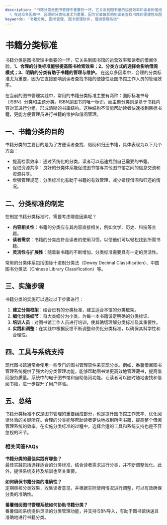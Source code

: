 ```yaml
---
description: "书籍分类是图书管理中重要的一环，它关系到图书馆的运营效率和读者的借阅体验。**1、合理的分类标准能够提高图书检索效率；2、分类方式的选择会影响借阅模式；3、明确的分类有助于书籍的管理与维护。**\
  \ 在这众多因素中，合理的分类标准尤为重要，因为它直接影响到读者查找书籍的便捷性及图书馆工作人员的管理效率。"
keywords: "书籍分类, 图书管理, 图书管理软件, 借阅管理系统"
---
```

# 书籍分类标准

书籍分类是图书管理中重要的一环，它关系到图书馆的运营效率和读者的借阅体验。**1、合理的分类标准能够提高图书检索效率；2、分类方式的选择会影响借阅模式；3、明确的分类有助于书籍的管理与维护。** 在这众多因素中，合理的分类标准尤为重要，因为它直接影响到读者查找书籍的便捷性及图书馆工作人员的管理效率。

在当前的图书管理实践中，常用的书籍分类标准主要有两种：国际标准书号（ISBN）分类和主题分类。ISBN是图书的唯一标识，而主题分类则是基于书籍内容对其进行分组，形成清晰的书库结构。这种结构不仅能帮助读者快速找到目标书籍，更能方便管理员进行书籍的维护和借阅管理。

## 一、书籍分类的目的

书籍分类的主要目的是为了方便读者查找、借阅和归还书籍，具体表现为以下几个方面：

- 提高检索效率：通过系统化的分类，读者可以迅速找到自己需要的书籍。
- 促进资源共享：良好的分类体系能促进图书馆与其他图书馆之间的信息交流和资源共享。
- 增强管理规范：分类标准化有助于书籍的有效管理，减少错误借阅和归还的情况。

## 二、分类标准的制定

在制定书籍分类标准时，需要考虑哪些因素呢？

- **内容相关性**：书籍的分类应与其内容直接相关，例如文学、历史、科技等主题。
- **读者需求**：书籍的分类应符合读者的使用习惯，以便他们可以轻松找到所需书籍。
- **灵活性与扩展性**：随着新书籍的不断增加，分类标准需要具有一定的灵活性。

常用的分类体系包括国际十进制分类法（Dewey Decimal Classification）、中国图书分类法（Chinese Library Classification）等。

## 三、实施步骤

书籍分类的实施可以通过以下步骤进行：

1. **建立分类框架**：结合已有的分类标准，建立适合本馆的分类框架。
2. **细化分类细节**：将大类细分为小类，为每一本书籍设定明确的分类标识。
3. **培训人员**：对图书馆工作人员进行培训，使其确切理解分类标准及其重要性。
4. **实践和调整**：在实践中根据反馈不断调整和优化分类标准，以确保其科学性和合理性。

## 四、工具与系统支持

现代图书馆通常会使用一些专门的图书管理软件来实现分类。例如，番薯借阅图书管理系统提供了强大的分类管理功能，能够帮助图书馆更高效地管理藏书，提高借阅服务质量。系统中的电子图书馆和自助借阅功能，让读者可以随时随地查找和借阅书籍，进一步提升了用户体验。

## 五、总结

书籍分类标准不仅是图书管理的重要组成部分，也是提升图书馆工作效率、优化阅读体验的关键所在。合理的分类能够帮助读者更快地找到所需书籍，提高整个借阅管理系统的效率。在实施分类标准的过程中，选择合适的工具和系统支持也是不容忽视的环节。

### 相关问答FAQs

**书籍分类的最佳实践有哪些？**  
最佳实践包括选择适合的分类标准，结合读者需求进行分类，并不断调整优化。此外，提供系统支持及培训也至关重要。

**如何确保书籍分类的准确性？**  
定期审核分类效果，收集读者意见，并根据实际使用情况进行调整，可以有效确保分类的准确性。

**番薯借阅图书管理系统如何协助书籍分类？**  
番薯借阅系统提供灵活的分类管理功能，并支持ISBN导入，有助于图书馆快速且准确地进行书籍分类。
